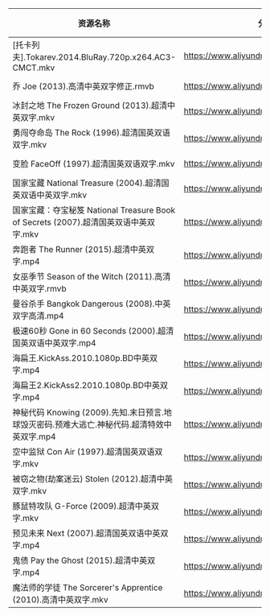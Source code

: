 | 资源名称                                                               | 分享链接                                      | 发布时间       |
| ------------------------------------------------------------------ | ----------------------------------------- | ---------- |
| [托卡列夫].Tokarev.2014.BluRay.720p.x264.AC3-CMCT.mkv                  | https://www.aliyundrive.com/s/eyWQKcsnZ6y | 2023-02-07 |
| 乔 Joe (2013).高清中英双字修正.rmvb                                         | https://www.aliyundrive.com/s/7wRJH7Dk86j | 2023-02-07 |
| 冰封之地 The Frozen Ground‎ (2013).超清中英双字.mkv                          | https://www.aliyundrive.com/s/MqHSUG4pk5w | 2023-02-07 |
| 勇闯夺命岛 The Rock‎ (1996).超清国英双语双字.mkv                                | https://www.aliyundrive.com/s/JKKt727Rudi | 2023-02-07 |
| 变脸 FaceOff‎ (1997).超清国英双语双字.mkv                                    | https://www.aliyundrive.com/s/ETnXh97T1Tf | 2023-02-07 |
| 国家宝藏 National Treasure‎ (2004).超清国英双语中英双字.mkv                      | https://www.aliyundrive.com/s/hgticzcQEAT | 2023-02-07 |
| 国家宝藏：夺宝秘笈 National Treasure Book of Secrets‎ (2007).超清国英双语中英双字.mkv | https://www.aliyundrive.com/s/HXn1r3PjGxm | 2023-02-07 |
| 奔跑者 The Runner‎ (2015).超清中英双字.mp4                                  | https://www.aliyundrive.com/s/ZhAFozZTA69 | 2023-02-07 |
| 女巫季节 Season of the Witch‎ (2011).高清中英双字.rmvb                       | https://www.aliyundrive.com/s/7ezmBMrGbdK | 2023-02-07 |
| 曼谷杀手 Bangkok Dangerous‎ (2008).中英双字高清.mp4                          | https://www.aliyundrive.com/s/Pxrs5qFeKBB | 2023-02-07 |
| 极速60秒 Gone in 60 Seconds‎ (2000).超清国英双语中英双字.mp4                    | https://www.aliyundrive.com/s/SPB9eM2d1UN | 2023-02-07 |
| 海扁王.KickAss.2010.1080p.BD中英双字.mp4                                  | https://www.aliyundrive.com/s/YU63uiERTVz | 2023-02-07 |
| 海扁王2.KickAss2.2010.1080p.BD中英双字.mp4                                | https://www.aliyundrive.com/s/ZoPkpdr7nAe | 2023-02-07 |
| 神秘代码 Knowing‎ (2009).先知.末日预言.地球毁灭密码.预难大逃亡.神秘代码.超清特效中英双字.mp4        | https://www.aliyundrive.com/s/d2VtoW8Hjhz | 2023-02-07 |
| 空中监狱 Con Air‎ (1997).超清国英双语双字.mkv                                  | https://www.aliyundrive.com/s/AqD4XUcXoYy | 2023-02-07 |
| 被窃之物(劫案迷云) Stolen (2012).超清中英双字.mkv                                | https://www.aliyundrive.com/s/EwcSy2S8YYY | 2023-02-07 |
| 豚鼠特攻队 G-Force‎ (2009).超清中英双字.mkv                                   | https://www.aliyundrive.com/s/HzeaCxNkvBP | 2023-02-07 |
| 预见未来 Next‎ (2007).超清国英双语中英双字.mp4                                   | https://www.aliyundrive.com/s/JLDAPrRnwFH | 2023-02-07 |
| 鬼债 Pay the Ghost‎ (2015).超清中英双字.mp4                                | https://www.aliyundrive.com/s/4YveXgkdfRT | 2023-02-07 |
| 魔法师的学徒 The Sorcerer's Apprentice‎ (2010).高清中英双字.mkv                | https://www.aliyundrive.com/s/sVbTsFnEcbU | 2023-02-07 |

